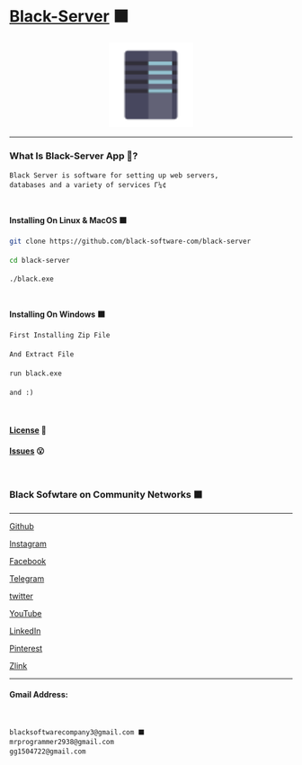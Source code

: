 # [Black-Server](https://github.com/black-software-com/black-server) ⬛

<center>
<a href="https://github.com/black-software-com/black-server" title="Black Server Logo">
<img src="https://github.com/black-software-Com/Black-Server/blob/master/Core/Black-Server/Scr/server-logo.png" width=150 height=150 alt="Black Server Logo">
</a>
</center>
<hr>

### What Is Black-Server App 🤔?
``` txt
Black Server is software for setting up web servers,
databases and a variety of services Γ¼¢
```
<br>

**Installing On Linux & MacOS ⬛**
``` sh
git clone https://github.com/black-software-com/black-server

cd black-server

./black.exe
```
<br>

**Installing On Windows ⬛**
``` txt
First Installing Zip File

And Extract File

run black.exe

and :)
```
<br>

#### [License](https://github.com/black-software-Com/Black-Server/blob/master/LICENSE) 📝

#### [Issues](https://github.com/black-software-Com/Black-Server/issues) 😮
<br>

### Black Sofwtare on Community Networks ⬛
---

[Github](https://github.com/black-software-com)

[Instagram](https://instagram.com/black_software_company)

[Facebook](https://www.facebook.com/profile.php?id=100076104841323)

[Telegram](https://t.me/blacksoftware3)

[twitter](https://twitter.com/blacksoftware3 )

[YouTube](https://www.youtube.com/channel/UCJNgrVc2NvEuMkASBa5AzLg)

[LinkedIn](https://www.linkedin.com/in/black-software-608425226/)

[Pinterest](https://www.pinterest.com/blacksoftwarecompany3/_saved/)

[Zlink](https://zil.ink/blacksoftware)

---

#### Gmail Address:
<br>

``` txt
blacksoftwarecompany3@gmail.com ⬛
mrprogrammer2938@gmail.com
gg1504722@gmail.com
```
<br>
